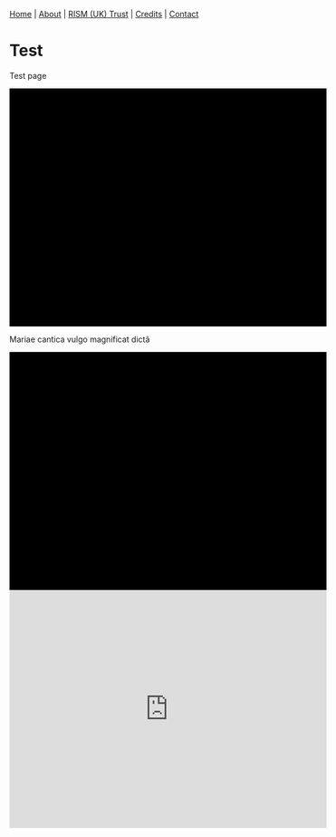 [Home](/) | [About](/about) | [RISM (UK) Trust](/rism_uk_trust) | [Credits](/acknowledgements) | [Contact](/contact)  
  
# Test  

Test page

<div class="uv" data-locale="en-GB:English (GB),cy-GB:Cymraeg" data-config="https://api.bl.uk/configuration/universalviewer/v2/ark:/81055/vdc_100052491458.0x000001" data-uri="https://api.bl.uk/metadata/iiif/ark:/81055/vdc_100052491458.0x000001/manifest.json" data-collectionindex="0" data-manifestindex="0" data-sequenceindex="0" data-canvasindex="1" data-zoom="-1597,0,5404,3070" data-rotation="0" style="width:560px; height:420px; background-color: #000"></div><script type="text/javascript" id="embedUV" src="http://access.bl.uk/UVR7/build/uv-2.0.2/lib/embed.js"></script><script type="text/javascript">/* wordpress fix */</script>  

Mariae cantica vulgo magnificat dictâ  

<div class="uv" data-locale="en-GB:English (GB),cy-GB:Cymraeg" data-config="https://api.bl.uk/configuration/universalviewer/v2/ark:/81055/vdc_100052141780.0x000001" data-uri="https://api.bl.uk/metadata/iiif/ark:/81055/vdc_100052141780.0x000001/manifest.json" data-collectionindex="0" data-manifestindex="0" data-sequenceindex="0" data-canvasindex="0" data-zoom="-1257,-268,8741,5341" data-rotation="0" style="width:560px; height:420px; background-color: #000"></div><script type="text/javascript" id="embedUV" src="http://access.bl.uk/UVR7/build/uv-2.0.2/lib/embed.js"></script><script type="text/javascript">/* wordpress fix */</script>

<iframe src="https://universalviewer.io/examples/uv/uv.html#?manifest=http://wellcomelibrary.org/iiif/b18035723/manifest&c=undefined&m=0&s=0&cv=0&config=examples-config.json&locales=en-GB:English (GB),cy-GB:Cymraeg,fr-FR:Français (FR),sv-SE:Svenska,xx-XX:English (GB) (xx-XX)&xywh=-1336,-197,5240,3936&r=0" width="560" height="420" allowfullscreen frameborder="0"></iframe>
